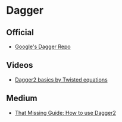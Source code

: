 # Dagger

## Official
- [Google's Dagger Repo](https://github.com/google/dagger)

## Videos
- [Dagger2 basics by Twisted equations](https://www.youtube.com/watch?v=Qwk7ESmaCq0)

## Medium
- [That Missing Guide: How to use Dagger2](https://medium.com/@Zhuinden/that-missing-guide-how-to-use-dagger2-ef116fbea97)